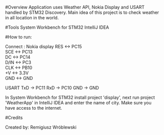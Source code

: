 #Overview
Application uses Weather API, Nokia Display and USART handled by STM32 Discovery. Main idea of this project is to check weather in all location in the world.

#Tools
System Workbench for STM32
IntelliJ IDEA


#How to run:

Connect :
Nokia display
RES  <-> PC15	
SCE  <-> PC13	
DC   <-> PC14	
D/IN <-> PC3	
CLK  <-> PB10	
+V   <-> 3.3V	
GND  <-> GND

USART
TxD -> PC11
RxD -> PC10
GND -> GND

In System Workbench for STM32 install project 'display', next run project 'WeatherApp' in IntelliJ IDEA and enter the name of city.
Make sure you have access to the internet. 


#Credits

Created by: Remigiusz Wróblewski

